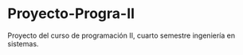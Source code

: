 # Proyecto-Progra-II
Proyecto del curso de programación II, cuarto semestre ingeniería en sistemas.
